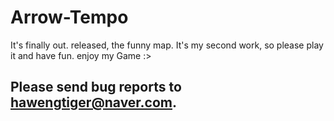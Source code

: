 # Arrow-Tempo

It's finally out. released, the funny map.
It's my second work, so please play it and have fun.
enjoy my Game :>

## Please send bug reports to hawengtiger@naver.com.
